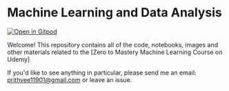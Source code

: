 # Machine Learning and Data Analysis
[![Open in Gitpod](https://gitpod.io/button/open-in-gitpod.svg)](https://gitpod.io/#https://github.com/PrithveeDev/MachineLearning)

Welcome! This repository contains all of the code, notebooks, images and other materials related to the [Zero to Mastery Machine Learning Course on Udemy]

If you'd like to see anything in particular, please send me an email: [prithvee11901@gmail.com](mailto:prithvee11901@gmail.com) or leave an issue.

